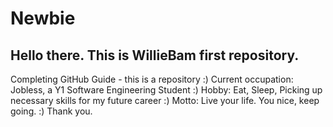 # Newbie
## Hello there. This is WillieBam first repository.

Completing GitHub Guide - this is a repository
:) Current occupation: Jobless, a Y1 Software Engineering Student
:) Hobby: Eat, Sleep, Picking up necessary skills for my future career
:) Motto: Live your life. You nice, keep going.
:) Thank you. 
